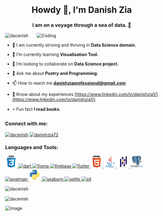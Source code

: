 <h1 align="center">Howdy 👋, I'm Danish Zia</h1>
<h3 align="center">I am on a voyage through a sea of data. 🌊</h3>

<img align="right" alt="Coding" width="400" src="https://drive.google.com/uc?id=1vRhJimmOoOjmkfL_-cWkM59vwEzfHbHg">



<p align="left"> <img src="https://komarev.com/ghpvc/?username=dacenish&label=Profile%20views&color=0e75b6&style=flat" alt="dacenish" /> </p>

- 🔭 I am currently striving and thriving in **Data Science domain.**

- 🌱 I’m currently learning **Visualisation Tool.**

- 👯 I’m looking to collaborate on **Data Science project.**

- 💬 Ask me about **Poetry and Programming.**

- 📫 How to reach me **danishziaprofessional@gmail.com**

- 📄 Know about my experiences [https://www.linkedin.com/in/danishzia1/](https://www.linkedin.com/in/danishzia1/)

- ⚡ Fun fact **I read books.**

<h3 align="left">Connect with me:</h3>
<p align="left">
<a href="https://www.codechef.com/users/dacenish" target="blank"><img align="center" src="https://cdn.jsdelivr.net/npm/simple-icons@3.1.0/icons/codechef.svg" alt="dacenish" height="30" width="40" /></a>
<a href="https://www.hackerrank.com/danishzia72" target="blank"><img align="center" src="https://raw.githubusercontent.com/rahuldkjain/github-profile-readme-generator/master/src/images/icons/Social/hackerrank.svg" alt="danishzia72" height="30" width="40" /></a>
</p>

<h3 align="left">Languages and Tools:</h3>
<p align="left"> <a href="https://www.w3schools.com/css/" target="_blank" rel="noreferrer"> <img src="https://raw.githubusercontent.com/devicons/devicon/master/icons/css3/css3-original-wordmark.svg" alt="css3" width="40" height="40"/> </a> <a href="https://dart.dev" target="_blank" rel="noreferrer"> <img src="https://www.vectorlogo.zone/logos/dartlang/dartlang-icon.svg" alt="dart" width="40" height="40"/> </a> <a href="https://www.figma.com/" target="_blank" rel="noreferrer"> <img src="https://www.vectorlogo.zone/logos/figma/figma-icon.svg" alt="figma" width="40" height="40"/> </a> <a href="https://firebase.google.com/" target="_blank" rel="noreferrer"> <img src="https://www.vectorlogo.zone/logos/firebase/firebase-icon.svg" alt="firebase" width="40" height="40"/> </a> <a href="https://flutter.dev" target="_blank" rel="noreferrer"> <img src="https://www.vectorlogo.zone/logos/flutterio/flutterio-icon.svg" alt="flutter" width="40" height="40"/> </a> <a href="https://www.w3.org/html/" target="_blank" rel="noreferrer"> <img src="https://raw.githubusercontent.com/devicons/devicon/master/icons/html5/html5-original-wordmark.svg" alt="html5" width="40" height="40"/> </a> <a href="https://www.java.com" target="_blank" rel="noreferrer"> <img src="https://raw.githubusercontent.com/devicons/devicon/master/icons/java/java-original.svg" alt="java" width="40" height="40"/> </a> <a href="https://pandas.pydata.org/" target="_blank" rel="noreferrer"> <img src="https://raw.githubusercontent.com/devicons/devicon/2ae2a900d2f041da66e950e4d48052658d850630/icons/pandas/pandas-original.svg" alt="pandas" width="40" height="40"/> </a> <a href="https://www.postgresql.org" target="_blank" rel="noreferrer"> <img src="https://raw.githubusercontent.com/devicons/devicon/master/icons/postgresql/postgresql-original-wordmark.svg" alt="postgresql" width="40" height="40"/> </a> <a href="https://postman.com" target="_blank" rel="noreferrer"> <img src="https://www.vectorlogo.zone/logos/getpostman/getpostman-icon.svg" alt="postman" width="40" height="40"/> </a> <a href="https://www.python.org" target="_blank" rel="noreferrer"> <img src="https://raw.githubusercontent.com/devicons/devicon/master/icons/python/python-original.svg" alt="python" width="40" height="40"/> </a> <a href="https://seaborn.pydata.org/" target="_blank" rel="noreferrer"> <img src="https://seaborn.pydata.org/_images/logo-mark-lightbg.svg" alt="seaborn" width="40" height="40"/> </a> <a href="https://www.sqlite.org/" target="_blank" rel="noreferrer"> <img src="https://www.vectorlogo.zone/logos/sqlite/sqlite-icon.svg" alt="sqlite" width="40" height="40"/> </a> <a href="https://www.adobe.com/products/xd.html" target="_blank" rel="noreferrer"> <img src="https://cdn.worldvectorlogo.com/logos/adobe-xd.svg" alt="xd" width="40" height="40"/> </a> </p>

<p><img align="center" src="https://github-readme-stats.vercel.app/api/top-langs?username=dacenish&show_icons=true&locale=en&layout=compact" alt="dacenish" /></p>

<p><img align="center" src="https://github-readme-streak-stats.herokuapp.com/?user=dacenish&" alt="dacenish" /></p>

![image](https://github.com/dacenish/dacenish/assets/82972335/6f6774c9-75ce-4cf1-9ff0-d505778e248f)
